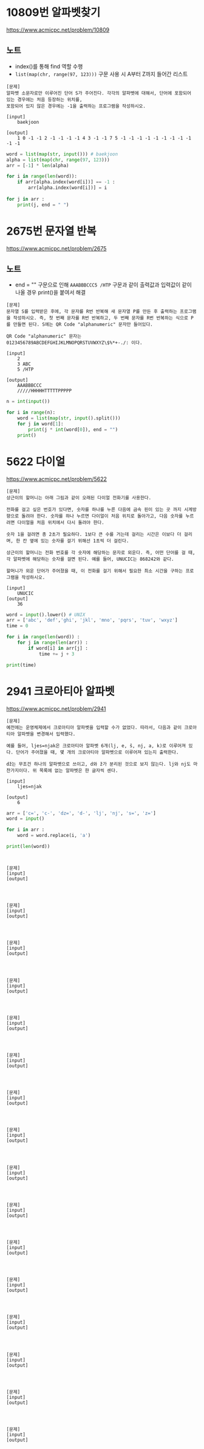 # 10809번 알파벳찾기
https://www.acmicpc.net/problem/10809
## 노트
- index()를 통해 find 역할 수행
- `list(map(chr, range(97, 123)))` 구문 사용 시 A부터 Z까지 들어간 리스트 
~~~
[문제] 
알파벳 소문자로만 이루어진 단어 S가 주어진다. 각각의 알파벳에 대해서, 단어에 포함되어 있는 경우에는 처음 등장하는 위치를, 
포함되어 있지 않은 경우에는 -1을 출력하는 프로그램을 작성하시오.

[input]
    baekjoon

[output]
    1 0 -1 -1 2 -1 -1 -1 -1 4 3 -1 -1 7 5 -1 -1 -1 -1 -1 -1 -1 -1 -1 -1 -1
~~~
~~~python
word = list(map(str, input())) # baekjoon
alpha = list(map(chr, range(97, 123)))
arr = [-1] * len(alpha)

for i in range(len(word)):
    if arr[alpha.index(word[i])] == -1 :
        arr[alpha.index(word[i])] = i
    
for j in arr :
    print(j, end = " ")
~~~

# 2675번 문자열 반복
https://www.acmicpc.net/problem/2675
## 노트
- end = "" 구문으로 인해 `AAABBBCCC5 /HTP` 구문과 같이 출력값과 입력값이 같이 나올 경우 print()을 붙여서 해결
~~~
[문제]
문자열 S를 입력받은 후에, 각 문자를 R번 반복해 새 문자열 P를 만든 후 출력하는 프로그램을 작성하시오. 즉, 첫 번째 문자를 R번 반복하고, 두 번째 문자를 R번 반복하는 식으로 P를 만들면 된다. S에는 QR Code "alphanumeric" 문자만 들어있다.

QR Code "alphanumeric" 문자는 0123456789ABCDEFGHIJKLMNOPQRSTUVWXYZ\$%*+-./: 이다.

[input]
    2
    3 ABC
    5 /HTP

[output]
    AAABBBCCC
    /////HHHHHTTTTTPPPPP
~~~
~~~python
n = int(input())

for i in range(n):
    word = list(map(str, input().split()))
    for j in word[1]:
        print(j * int(word[0]), end = "")
    print()
~~~

# 5622 다이얼
https://www.acmicpc.net/problem/5622
~~~
[문제]
상근이의 할머니는 아래 그림과 같이 오래된 다이얼 전화기를 사용한다.

전화를 걸고 싶은 번호가 있다면, 숫자를 하나를 누른 다음에 금속 핀이 있는 곳 까지 시계방향으로 돌려야 한다. 숫자를 하나 누르면 다이얼이 처음 위치로 돌아가고, 다음 숫자를 누르려면 다이얼을 처음 위치에서 다시 돌려야 한다.

숫자 1을 걸려면 총 2초가 필요하다. 1보다 큰 수를 거는데 걸리는 시간은 이보다 더 걸리며, 한 칸 옆에 있는 숫자를 걸기 위해선 1초씩 더 걸린다.

상근이의 할머니는 전화 번호를 각 숫자에 해당하는 문자로 외운다. 즉, 어떤 단어를 걸 때, 각 알파벳에 해당하는 숫자를 걸면 된다. 예를 들어, UNUCIC는 868242와 같다.

할머니가 외운 단어가 주어졌을 때, 이 전화를 걸기 위해서 필요한 최소 시간을 구하는 프로그램을 작성하시오.

[input]
    UNUCIC
[output]
    36
~~~
~~~python
word = input().lower() # UNIX
arr = ['abc', 'def','ghi', 'jkl', 'mno', 'pqrs', 'tuv', 'wxyz']
time = 0

for i in range(len(word)) :
    for j in range(len(arr)) :
        if word[i] in arr[j] :
            time += j + 3

print(time)
~~~

# 2941 크로아티아 알파벳
https://www.acmicpc.net/problem/2941
~~~
[문제]
예전에는 운영체제에서 크로아티아 알파벳을 입력할 수가 없었다. 따라서, 다음과 같이 크로아티아 알파벳을 변경해서 입력했다.

예를 들어, ljes=njak은 크로아티아 알파벳 6개(lj, e, š, nj, a, k)로 이루어져 있다. 단어가 주어졌을 때, 몇 개의 크로아티아 알파벳으로 이루어져 있는지 출력한다.

dž는 무조건 하나의 알파벳으로 쓰이고, d와 ž가 분리된 것으로 보지 않는다. lj와 nj도 마찬가지이다. 위 목록에 없는 알파벳은 한 글자씩 센다.

[input]
    ljes=njak

[output]
    6
~~~
~~~python
arr = ['c=', 'c-', 'dz=', 'd-', 'lj', 'nj', 's=', 'z=']
word = input()

for i in arr :
    word = word.replace(i, 'a')

print(len(word))
~~~

# 
~~~
[문제]
[input]
[output]
~~~
~~~python

~~~

# 
~~~
[문제]
[input]
[output]
~~~
~~~python

~~~

# 
~~~
[문제]
[input]
[output]
~~~
~~~python

~~~

# 
~~~
[문제]
[input]
[output]
~~~
~~~python

~~~

# 
~~~
[문제]
[input]
[output]
~~~
~~~python

~~~

# 
~~~
[문제]
[input]
[output]
~~~
~~~python

~~~

# 
~~~
[문제]
[input]
[output]
~~~
~~~python

~~~

# 
~~~
[문제]
[input]
[output]
~~~
~~~python

~~~

# 
~~~
[문제]
[input]
[output]
~~~
~~~python

~~~

# 
~~~
[문제]
[input]
[output]
~~~
~~~python

~~~

# 
~~~
[문제]
[input]
[output]
~~~
~~~python

~~~

# 
~~~
[문제]
[input]
[output]
~~~
~~~python

~~~

# 
~~~
[문제]
[input]
[output]
~~~
~~~python

~~~

# 
~~~
[문제]
[input]
[output]
~~~
~~~python

~~~

# 
~~~
[문제]
[input]
[output]
~~~
~~~python

~~~

# 
~~~
[문제]
[input]
[output]
~~~
~~~python

~~~
